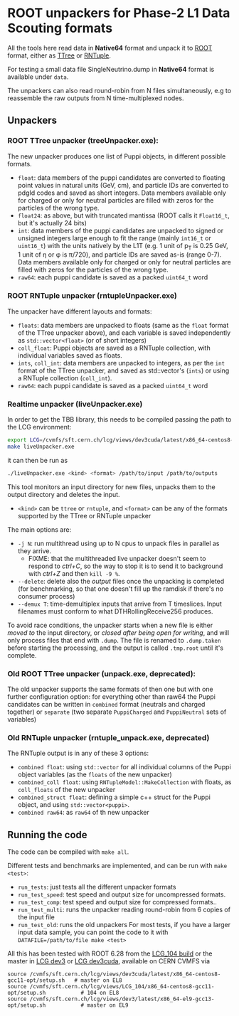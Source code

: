 # ROOT unpackers for Phase-2 L1 Data Scouting formats

All the tools here read data in **Native64** format and unpack it to [ROOT](https://root.cern.ch) format, either as [TTree](https://root.cern.ch/doc/master/classTTree.html) or [RNTuple](https://root.cern/doc/v626/structROOT_1_1Experimental_1_1RNTuple.html).

For testing a small data file  SingleNeutrino.dump in **Native64** format is available under `data`.

The unpackers can also read round-robin from N files simultaneously, e.g to reassemble the raw outputs from N time-multiplexed nodes.

## Unpackers
### ROOT TTree unpacker (treeUnpacker.exe):
The new unpacker produces one list of Puppi objects, in different possible formats.
 * `float`: data members of the puppi candidates are converted to floating point values in natural units (GeV, cm), and particle IDs are converted to pdgId codes and saved as short integers. Data members available only for charged or only for neutral particles are filled with zeros for the particles of the wrong type.
 * `float24`: as above, but with truncated mantissa (ROOT calls it `Float16_t`, but it's actually 24 bits)
 * `int`: data members of the puppi candidates are unpacked to signed or unsigned integers large enough to fit the range (mainly `int16_t` or `uint16_t`) with the units natively by the L1T (e.g. 1 unit of p<sub>T</sub> is 0.25 GeV, 1 unit of &eta; or &phi; is &pi;/720), and particle IDs are saved as-is (range 0-7). Data members available only for charged or only for neutral particles are filled with zeros for the particles of the wrong type.
 * `raw64`: each puppi candidate is saved as a packed `uint64_t` word

### ROOT RNTuple unpacker (rntupleUnpacker.exe)
The unpacker have different layouts and formats:
 * `floats`: data members are unpacked to floats (same as the `float` format of the TTree unpacker above), and each variable is saved independently as `std::vector<float>` (or of short integers)
 * `coll_float`: Puppi objects are saved as a RNTuple collection, with individual variables saved as floats.
 * `ints`, `coll_int`: data members are unpacked to integers, as per the `int` format of the TTree unpacker, and saved as std::vector's (`ints`) or using a RNTuple collection (`coll_int`).
 * `raw64`:  each puppi candidate is saved as a packed `uint64_t` word

### Realtime unpacker (liveUnpacker.exe)

In order to get the TBB library, this needs to be compiled passing the path to the LCG environment:
```bash
export LCG=/cvmfs/sft.cern.ch/lcg/views/dev3cuda/latest/x86_64-centos8-gcc11-opt
make liveUnpacker.exe
```
it can then be run as 
```bash
./liveUnpacker.exe <kind> <format> /path/to/input /path/to/outputs 
```
This tool monitors an input directory for new files, unpacks them to the output directory and deletes the input.
 * `<kind>` can be `ttree` or `rntuple`, and `<format>` can be any of the formats supported by the TTree or RNTuple unpacker

The main options are:
 * `-j N`: run multithread using up to N cpus to unpack files in parallel as they arrive.
   * FIXME: that the multithreaded live unpacker doesn't seem to respond to _ctrl+C_, so the way to stop it is to send it to background with _ctrl+Z_ and then `kill -9 %`. 
 * `--delete`: delete also the _output_ files once the unpacking is completed (for benchmarking, so that one doesn't fill up the ramdisk if there's no consumer process)
 * `--demux T`: time-demultiplex inputs that arrive from T timeslices. Input filenames must conform to what DTHRollingReceive256 produces.

To avoid race conditions, the unpacker starts when a new file is either *moved to* the input directory, or *closed after being open for writing*, and will only process files that end with `.dump`.
The file is renamed to `.dump.taken` before starting the processing, and the output is called `.tmp.root` until it's complete.


### Old ROOT TTree unpacker (unpack.exe, deprecated):
The old unpacker supports the same formats of then one but with one further configuration option: for everything other than raw64 the Puppi candidates can be written in `combined` format (neutrals and charged together) or `separate` (two separate `PuppiCharged` and `PuppiNeutral` sets of variables)

### Old RNTuple unpacker (rntuple_unpack.exe, deprecated)
The RNTuple output is in any of these 3 options:
 * `combined float`: using `std::vector` for all individual columns of the Puppi object variables (as the `floats` of the new unpacker)
 * `combined_coll float`: using `RNTupleModel::MakeCollection` with floats, as `coll_floats` of the new unpacker
 * `combined_struct float`: defining a simple c++ struct for the Puppi object, and using `std::vector<puppi>`.
 * `combined raw64`: as `raw64` of th new unpacker

## Running the code

The code can be compiled with `make all`.

Different tests and benchmarks are implemented, and can be run with `make <test>`:
 * `run_tests`: just tests all the different unpacker formats
 * `run_test_speed`: test speed and output size for uncompressed formats. 
 * `run_test_comp`: test speed and output size for compressed formats..
 * `run_test_multi`: runs the unpacker reading round-robin from 6 copies of the input file
 * `run_test_old`: runs the old unpackers
For most tests, if you have a larger input data sample, you can point the code to it with `DATAFILE=/path/to/file make <test>`

All this has been tested with ROOT 6.28 from the [LCG_104 build](https://lcginfo.cern.ch/release/LCG_104/) or the master in [LCG dev3](https://lcginfo.cern.ch/release/dev3/) or [LCG dev3cuda](https://lcginfo.cern.ch/release/dev3cuda/), available on CERN CVMFS via

```
source /cvmfs/sft.cern.ch/lcg/views/dev3cuda/latest/x86_64-centos8-gcc11-opt/setup.sh   # master on EL8
source /cvmfs/sft.cern.ch/lcg/views/LCG_104/x86_64-centos8-gcc11-opt/setup.sh           # 104 on EL8 
source /cvmfs/sft.cern.ch/lcg/views/dev3/latest/x86_64-el9-gcc13-opt/setup.sh           # master on EL9  
``` 

